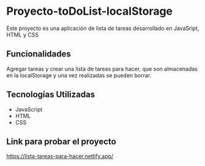 # Proyecto-toDoList-localStorage
Este proyecto es una aplicación de lista de tareas desarrollado en JavaSript, HTML y CSS

## **Funcionalidades**
Agregar tareas y crear una lista de tareas para hacer, que son almacenadas en la localStorage y una vez realizadas se pueden borrar.

## **Tecnologías Utilizadas**
- JavaScript
- HTML
- CSS

## **Link para probar el proyecto**
https://lista-tareas-para-hacer.netlify.app/



